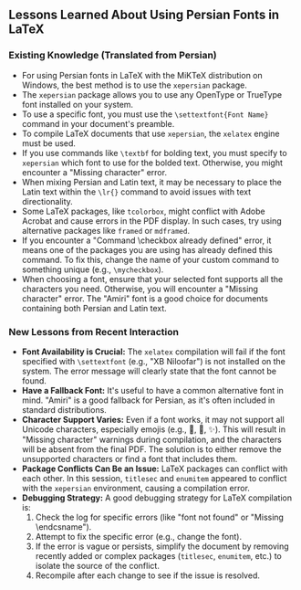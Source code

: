 ## Lessons Learned About Using Persian Fonts in LaTeX

### Existing Knowledge (Translated from Persian)

*   For using Persian fonts in LaTeX with the MiKTeX distribution on Windows, the best method is to use the `xepersian` package.
*   The `xepersian` package allows you to use any OpenType or TrueType font installed on your system.
*   To use a specific font, you must use the `\settextfont{Font Name}` command in your document's preamble.
*   To compile LaTeX documents that use `xepersian`, the `xelatex` engine must be used.
*   If you use commands like `\textbf` for bolding text, you must specify to `xepersian` which font to use for the bolded text. Otherwise, you might encounter a "Missing character" error.
*   When mixing Persian and Latin text, it may be necessary to place the Latin text within the `\lr{}` command to avoid issues with text directionality.
*   Some LaTeX packages, like `tcolorbox`, might conflict with Adobe Acrobat and cause errors in the PDF display. In such cases, try using alternative packages like `framed` or `mdframed`.
*   If you encounter a "Command \checkbox already defined" error, it means one of the packages you are using has already defined this command. To fix this, change the name of your custom command to something unique (e.g., `\mycheckbox`).
*   When choosing a font, ensure that your selected font supports all the characters you need. Otherwise, you will encounter a "Missing character" error. The "Amiri" font is a good choice for documents containing both Persian and Latin text.

### New Lessons from Recent Interaction

*   **Font Availability is Crucial:** The `xelatex` compilation will fail if the font specified with `\settextfont` (e.g., "XB Niloofar") is not installed on the system. The error message will clearly state that the font cannot be found.
*   **Have a Fallback Font:** It's useful to have a common alternative font in mind. "Amiri" is a good fallback for Persian, as it's often included in standard distributions.
*   **Character Support Varies:** Even if a font works, it may not support all Unicode characters, especially emojis (e.g., 🎯, 🚀, ✨). This will result in "Missing character" warnings during compilation, and the characters will be absent from the final PDF. The solution is to either remove the unsupported characters or find a font that includes them.
*   **Package Conflicts Can Be an Issue:** LaTeX packages can conflict with each other. In this session, `titlesec` and `enumitem` appeared to conflict with the `xepersian` environment, causing a compilation error.
*   **Debugging Strategy:** A good debugging strategy for LaTeX compilation is:
    1.  Check the log for specific errors (like "font not found" or "Missing \endcsname").
    2.  Attempt to fix the specific error (e.g., change the font).
    3.  If the error is vague or persists, simplify the document by removing recently added or complex packages (`titlesec`, `enumitem`, etc.) to isolate the source of the conflict.
    4.  Recompile after each change to see if the issue is resolved.